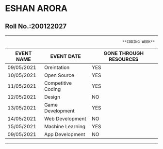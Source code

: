 # ESHAN ARORA
## Roll No.:200122027
***
                                                          **CODING WEEK**
                                        
|EVENT NAME|EVENT DATE|GONE THROUGH RESOURCES|
|---|---|---|
|09/05/2021|Oreintation|YES|
|10/05/2021|Open Source|YES|
|11/05/2021|Competitive Coding|YES|
|12/05/2021|Design|NO|
|13/05/2021|Game Development|YES|
|14/05/2021|Web Development|NO|
|15/05/2021|Machine Learning|YES|
|09/05/2021|App Development|NO|

***

